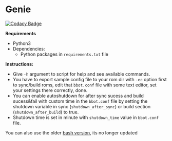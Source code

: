 # Genie
[![Codacy Badge](https://app.codacy.com/project/badge/Grade/e27136a224c34551ac1a9e3a34bce5b3?branch=bbot-python)](https://www.codacy.com/gh/Sohil876/Build-Bot/dashboard?utm_source=github.com&amp;utm_medium=referral&amp;utm_content=Sohil876/Build-Bot&amp;utm_campaign=Badge_Grade)

**Requirements**
*   Python3
*   Dependencies:
    *   Python packages in `requirements.txt` file

**Instructions:**
*   Give `-h` argument to script for help and see available commands.
*   You have to export sample config file to your rom dir with `-ec` option first to sync/build roms, edit that `bbot.conf` file with some text editor, set your settings there correctly, done.
*   You can enable autoshutdown for after sync sucess and build sucess&fail with custom time in the `bbot.conf` file by setting the shutdown variable in sync (`shutdown_after_sync`) or build section (`shutdown_after_build`) to true.
*   Shutdown time is set in minute with `shutdown_time` value in `bbot.conf` file.

You can also use the older [bash version](https://github.com/Sohil876/Build-Bot/tree/bbot-bash), its no longer updated
